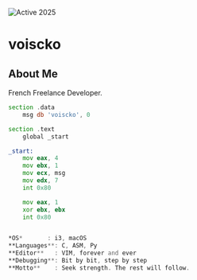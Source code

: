 ![Active 2025](https://img.shields.io/badge/new_start-2025-red)
# voiscko

## About Me
French Freelance Developer.

```asm
section .data
    msg db 'voiscko', 0

section .text
    global _start

_start:
    mov eax, 4
    mov ebx, 1
    mov ecx, msg
    mov edx, 7
    int 0x80

    mov eax, 1
    xor ebx, ebx
    int 0x80


*OS*       : i3, macOS  
**Languages**: C, ASM, Py  
**Editor**   : VIM, forever and ever  
**Debugging**: Bit by bit, step by step  
**Motto**    : Seek strength. The rest will follow.
